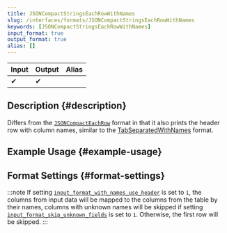 ```yaml
---
title: JSONCompactStringsEachRowWithNames
slug: /interfaces/formats/JSONCompactStringsEachRowWithNames
keywords: [JSONCompactStringsEachRowWithNames]
input_format: true
output_format: true
alias: []
---
```


| Input | Output | Alias |
|-------|--------|-------|
| ✔     | ✔      |       |

## Description {#description}

Differs from the [`JSONCompactEachRow`](./JSONCompactEachRow.md) format in that it also prints the header row with column names, similar to the [TabSeparatedWithNames](../TabSeparated/TabSeparatedWithNames.md) format.

## Example Usage {#example-usage}

## Format Settings {#format-settings}

:::note
If setting [`input_format_with_names_use_header`](/docs/operations/settings/settings-formats.md/#input_format_with_names_use_header) is set to `1`,
the columns from input data will be mapped to the columns from the table by their names, columns with unknown names will be skipped if setting [`input_format_skip_unknown_fields`](/docs/operations/settings/settings-formats.md/#input_format_skip_unknown_fields) is set to `1`.
Otherwise, the first row will be skipped.
:::
